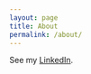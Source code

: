 ```yaml
---
layout: page
title: About
permalink: /about/
---
```


See my [LinkedIn](http://linkedin.com/reyvababtista).
